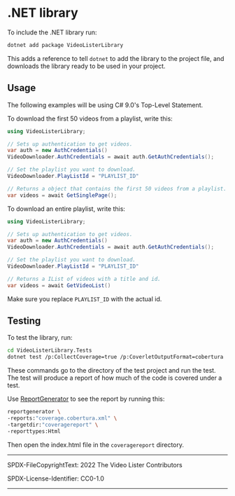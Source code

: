 # .NET library

To include the .NET library run:

```bash
dotnet add package VideoListerLibrary
```

This adds a reference to tell `dotnet` to add the library to the project file,
and downloads the library ready to be used in your project.

## Usage

The following examples will be using C# 9.0's Top-Level Statement.

To download the first 50 videos from a playlist, write this:

```cs
using VideoListerLibrary;

// Sets up authentication to get videos.
var auth = new AuthCredentials()
VideoDownloader.AuthCredentials = await auth.GetAuthCredentials();

// Set the playlist you want to download.
VideoDownloader.PlayListId = "PLAYLIST_ID"

// Returns a object that contains the first 50 videos from a playlist.
var videos = await GetSinglePage();
```

To download an entire playlist, write this:

```cs
using VideoListerLibrary;

// Sets up authentication to get videos.
var auth = new AuthCredentials()
VideoDownloader.AuthCredentials = await auth.GetAuthCredentials();

// Set the playlist you want to download.
VideoDownloader.PlayListId = "PLAYLIST_ID"

// Returns a IList of videos with a title and id.
var videos = await GetVideoList()
```

Make sure you replace `PLAYLIST_ID` with the actual id.

## Testing

To test the library, run:

```bash
cd VideoListerLibrary.Tests
dotnet test /p:CollectCoverage=true /p:CoverletOutputFormat=cobertura
```

These commands go to the directory of the test project and run the test. The
test will produce a report of how much of the code is covered under a test.

Use [ReportGenerator](https://github.com/danielpalme/ReportGenerator) to see the
report by running this:

```bash
reportgenerator \
-reports:"coverage.cobertura.xml" \
-targetdir:"coveragereport" \
-reporttypes:Html
```

Then open the index.html file in the `coveragereport` directory.

---

SPDX-FileCopyrightText: 2022 The Video Lister Contributors

SPDX-License-Identifier: CC0-1.0

---
